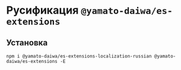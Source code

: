 # Русификация `@yamato-daiwa/es-extensions`

## Установка

```
npm i @yamato-daiwa/es-extensions-localization-russian @yamato-daiwa/es-extensions -E
```
